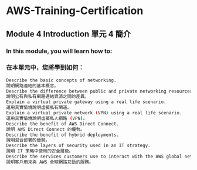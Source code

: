 # AWS-Training-Certification
## Module 4 Introduction 單元 4 簡介

### In this module, you will learn how to: 
### 在本單元中，您將學到如何：
```bash
Describe the basic concepts of networking.
說明網路連結的基本概念。
Describe the difference between public and private networking resources. 
說明公有與私有網路連結資源之間的差異。
Explain a virtual private gateway using a real life scenario. 
運用真實情境說明虛擬私有閘道。 
Explain a virtual private network (VPN) using a real life scenario.
運用真實情境說明虛擬私人網路 (VPN)。
Describe the benefit of AWS Direct Connect. 
說明 AWS Direct Connect 的優勢。
Describe the benefit of hybrid deployments. 
說明混合部署的優勢。 
Describe the layers of security used in an IT strategy.
說明 IT 策略中使用的安全層級。
Describe the services customers use to interact with the AWS global network.
說明客戶用來與 AWS 全球網路互動的服務。
```